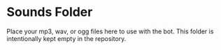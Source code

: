 # Sounds Folder

Place your mp3, wav, or ogg files here to use with the bot.
This folder is intentionally kept empty in the repository.